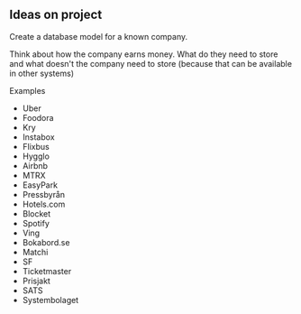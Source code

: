 ## Ideas on project

Create a database model for a known company.

Think about how the company earns money. What do they need to store and what doesn't the company need to store (because that can be available in other systems)

Examples
- Uber
- Foodora
- Kry
- Instabox
- Flixbus
- Hygglo
- Airbnb
- MTRX
- EasyPark
- Pressbyrån
- Hotels.com
- Blocket
- Spotify
- Ving
- Bokabord.se
- Matchi
- SF
- Ticketmaster
- Prisjakt
- SATS
- Systembolaget
